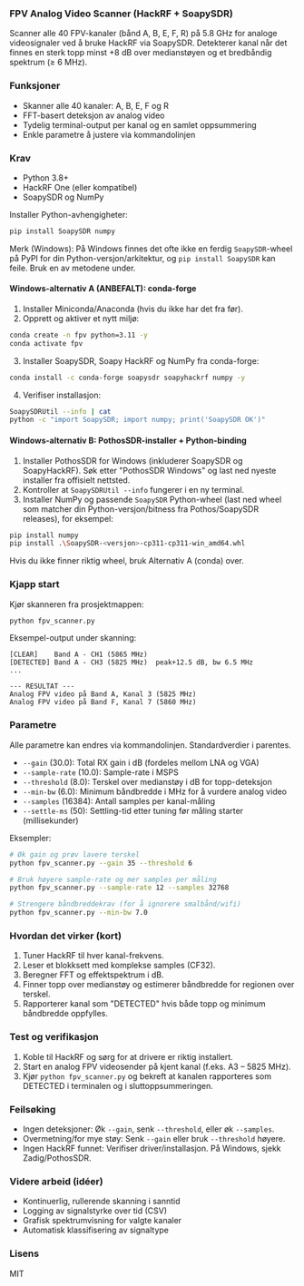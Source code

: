 ### FPV Analog Video Scanner (HackRF + SoapySDR)

Scanner alle 40 FPV-kanaler (bånd A, B, E, F, R) på 5.8 GHz for analoge videosignaler ved å bruke HackRF via SoapySDR. Detekterer kanal når det finnes en sterk topp minst +8 dB over medianstøyen og et bredbåndig spektrum (≥ 6 MHz).

### Funksjoner
- Skanner alle 40 kanaler: A, B, E, F og R
- FFT-basert deteksjon av analog video
- Tydelig terminal-output per kanal og en samlet oppsummering
- Enkle parametre å justere via kommandolinjen

### Krav
- Python 3.8+
- HackRF One (eller kompatibel)
- SoapySDR og NumPy

Installer Python-avhengigheter:

```bash
pip install SoapySDR numpy
```

Merk (Windows): På Windows finnes det ofte ikke en ferdig `SoapySDR`-wheel på PyPI for din Python-versjon/arkitektur, og `pip install SoapySDR` kan feile. Bruk en av metodene under.

#### Windows-alternativ A (ANBEFALT): conda-forge
1) Installer Miniconda/Anaconda (hvis du ikke har det fra før).
2) Opprett og aktiver et nytt miljø:
```bash
conda create -n fpv python=3.11 -y
conda activate fpv
```
3) Installer SoapySDR, Soapy HackRF og NumPy fra conda-forge:
```bash
conda install -c conda-forge soapysdr soapyhackrf numpy -y
```
4) Verifiser installasjon:
```bash
SoapySDRUtil --info | cat
python -c "import SoapySDR; import numpy; print('SoapySDR OK')"
```

#### Windows-alternativ B: PothosSDR-installer + Python-binding
1) Installer PothosSDR for Windows (inkluderer SoapySDR og SoapyHackRF). Søk etter "PothosSDR Windows" og last ned nyeste installer fra offisielt nettsted.
2) Kontroller at `SoapySDRUtil --info` fungerer i en ny terminal.
3) Installer NumPy og passende `SoapySDR` Python-wheel (last ned wheel som matcher din Python-versjon/bitness fra Pothos/SoapySDR releases), for eksempel:
```bash
pip install numpy
pip install .\SoapySDR-<versjon>-cp311-cp311-win_amd64.whl
```
Hvis du ikke finner riktig wheel, bruk Alternativ A (conda) over.

### Kjapp start
Kjør skanneren fra prosjektmappen:

```bash
python fpv_scanner.py
```

Eksempel-output under skanning:
```
[CLEAR]    Band A - CH1 (5865 MHz)
[DETECTED] Band A - CH3 (5825 MHz)  peak+12.5 dB, bw 6.5 MHz
...

--- RESULTAT ---
Analog FPV video på Band A, Kanal 3 (5825 MHz)
Analog FPV video på Band F, Kanal 7 (5860 MHz)
```

### Parametre
Alle parametre kan endres via kommandolinjen. Standardverdier i parentes.

- `--gain` (30.0): Total RX gain i dB (fordeles mellom LNA og VGA)
- `--sample-rate` (10.0): Sample-rate i MSPS
- `--threshold` (8.0): Terskel over medianstøy i dB for topp-deteksjon
- `--min-bw` (6.0): Minimum båndbredde i MHz for å vurdere analog video
- `--samples` (16384): Antall samples per kanal-måling
- `--settle-ms` (50): Settling-tid etter tuning før måling starter (millisekunder)

Eksempler:

```bash
# Øk gain og prøv lavere terskel
python fpv_scanner.py --gain 35 --threshold 6

# Bruk høyere sample-rate og mer samples per måling
python fpv_scanner.py --sample-rate 12 --samples 32768

# Strengere båndbreddekrav (for å ignorere smalbånd/wifi)
python fpv_scanner.py --min-bw 7.0
```

### Hvordan det virker (kort)
1. Tuner HackRF til hver kanal-frekvens.
2. Leser et blokksett med komplekse samples (CF32).
3. Beregner FFT og effektspektrum i dB.
4. Finner topp over medianstøy og estimerer båndbredde for regionen over terskel.
5. Rapporterer kanal som "DETECTED" hvis både topp og minimum båndbredde oppfylles.

### Test og verifikasjon
1. Koble til HackRF og sørg for at drivere er riktig installert.
2. Start en analog FPV videosender på kjent kanal (f.eks. A3 – 5825 MHz).
3. Kjør `python fpv_scanner.py` og bekreft at kanalen rapporteres som DETECTED i terminalen og i sluttoppsummeringen.

### Feilsøking
- Ingen deteksjoner: Øk `--gain`, senk `--threshold`, eller øk `--samples`.
- Overmetning/for mye støy: Senk `--gain` eller bruk `--threshold` høyere.
- Ingen HackRF funnet: Verifiser driver/installasjon. På Windows, sjekk Zadig/PothosSDR.

### Videre arbeid (idéer)
- Kontinuerlig, rullerende skanning i sanntid
- Logging av signalstyrke over tid (CSV)
- Grafisk spektrumvisning for valgte kanaler
- Automatisk klassifisering av signaltype

### Lisens
MIT



